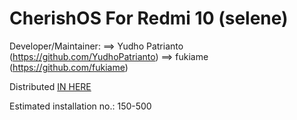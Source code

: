 CherishOS For Redmi 10 (selene)
==============================
Developer/Maintainer:
==> Yudho Patrianto (https://github.com/YudhoPatrianto)
==> fukiame (https://github.com/fukiame)

Distributed [IN HERE](https://t.me//YudhoPatriantoChannel)

Estimated installation no.: 150-500


